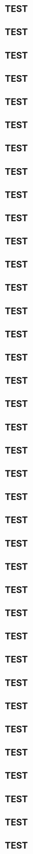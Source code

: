 # TEST
# TEST
# TEST
# TEST
# TEST
# TEST
# TEST
# TEST
# TEST
# TEST
# TEST
# TEST
# TEST
# TEST
# TEST
# TEST
# TEST
# TEST
# TEST
# TEST
# TEST
# TEST
# TEST
# TEST
# TEST
# TEST
# TEST
# TEST
# TEST
# TEST
# TEST
# TEST
# TEST
# TEST
# TEST
# TEST
# TEST
